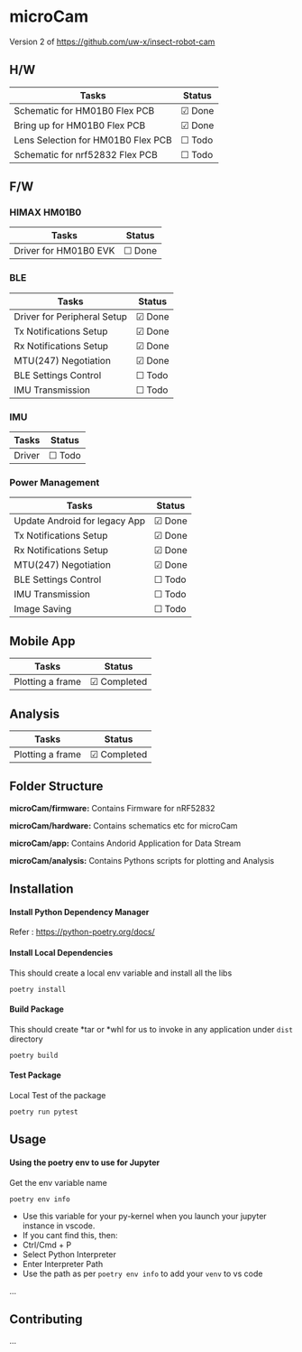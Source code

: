 # microCam
Version 2 of https://github.com/uw-x/insect-robot-cam


## H/W
| Tasks                              | Status            |
| -----------------------            | ----------------- |
| Schematic for HM01B0 Flex PCB      | &#9745; Done      |
| Bring up for HM01B0 Flex PCB       | &#9745; Done      |
| Lens Selection for HM01B0 Flex PCB | &#9744; Todo      |
| Schematic for nrf52832 Flex PCB    | &#9744; Todo      |



## F/W

### HIMAX HM01B0
| Tasks                   | Status            |
| ----------------------- | ----------------- |
| Driver for HM01B0 EVK   | &#9744; Done      |


### BLE
| Tasks                       | Status            |
| -----------------------     | ----------------- |
| Driver for Peripheral Setup | &#9745; Done      |
| Tx Notifications Setup      | &#9745; Done      |
| Rx Notifications Setup      | &#9745; Done      |
| MTU(247) Negotiation        | &#9745; Done      |
| BLE Settings Control        | &#9744; Todo      |
| IMU Transmission            | &#9744; Todo      |

### IMU
| Tasks                   | Status            |
| ----------------------- | ----------------- |
| Driver                  | &#9744; Todo      |


### Power Management
| Tasks                   | Status            |
| ----------------------- | ----------------- |
| Update Android for legacy App | &#9745; Done |
| Tx Notifications Setup        | &#9745; Done |
| Rx Notifications Setup        | &#9745; Done |
| MTU(247) Negotiation          | &#9745; Done |
| BLE Settings Control          | &#9744; Todo |
| IMU Transmission              | &#9744; Todo |
| Image Saving                  | &#9744; Todo |



## Mobile App

| Tasks                    | Status            |
| -----------------------  | ----------------- |
| Plotting a frame         | &#9745; Completed |



## Analysis

| Tasks                    | Status            |
| -----------------------  | ----------------- |
| Plotting a frame         | &#9745; Completed |







## Folder Structure

**microCam/firmware:** Contains Firmware for nRF52832

**microCam/hardware:** Contains schematics etc for microCam

**microCam/app:** Contains Andorid Application for Data Stream

**microCam/analysis:** Contains Pythons scripts for plotting and Analysis

## Installation

#### Install Python Dependency Manager

Refer : https://python-poetry.org/docs/


#### Install Local Dependencies
This should create a local env variable and install all the libs
```
poetry install
```

#### Build Package
This should create *tar or *whl for us to invoke in any application under ```dist``` directory 
```
poetry build
```

#### Test Package
Local Test of the package
```
poetry run pytest
```

## Usage

#### Using the poetry env to use for Jupyter
Get the env variable name
```
poetry env info
```
- Use this variable for your py-kernel when you launch your jupyter instance in vscode. 
- If you cant find this, then:
- Ctrl/Cmd + P
- Select Python Interpreter
- Enter Interpreter Path
- Use the path as per ```poetry env info``` to add your ``venv`` to vs code

...

## Contributing

...